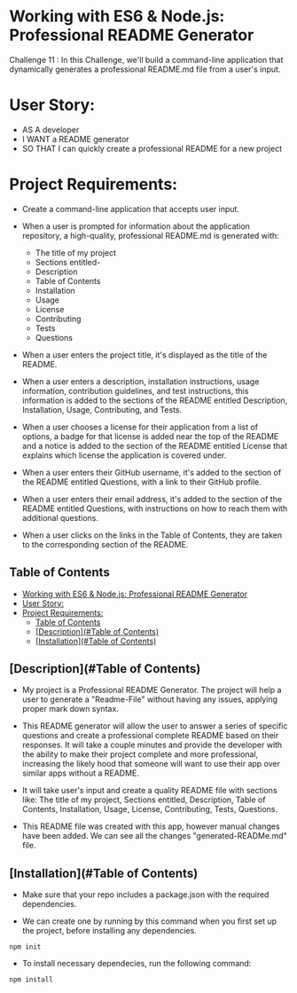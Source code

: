 # Working with ES6 & Node.js: Professional README Generator
Challenge 11 : In this Challenge, we'll build a command-line application that dynamically generates a professional README.md file from a user's input.

# User Story:
  * AS A developer
  * I WANT a README generator
  * SO THAT I can quickly create a professional README for a new project

# Project Requirements:
  * Create a command-line application that accepts user input.
  
  * When a user is prompted for information about the application repository, a high-quality, professional README.md is generated with:
    * The title of my project
    * Sections entitled-
    * Description
    * Table of Contents
    * Installation
    * Usage
    * License
    * Contributing
    * Tests
    * Questions
  
  * When a user enters the project title, it's displayed as the title of the README.
  
  * When a user enters a description, installation instructions, usage information, contribution guidelines, and test instructions, this information is added to the sections of the README entitled Description, Installation, Usage, Contributing, and Tests.
  
  * When a user chooses a license for their application from a list of options, a badge for that license is added near the top of the README and a notice is added to the section of the README entitled License that explains which license the application is covered under.
  
  * When a user enters their GitHub username, it's added to the section of the README entitled Questions, with a link to their GitHub profile.
  
  * When a user enters their email address, it's added to the section of the README entitled Questions, with instructions on how to reach them with additional questions.
  
  * When a user clicks on the links in the Table of Contents, they are taken to the corresponding section of the README.     

## Table of Contents

- [Working with ES6 \& Node.js: Professional README Generator](#working-with-es6--nodejs-professional-readme-generator)
- [User Story:](#user-story)
- [Project Requirements:](#project-requirements)
  - [Table of Contents](#table-of-contents)
  - [\[Description\](#Table of Contents)](#descriptiontable-of-contents)
  - [\[Installation\](#Table of Contents)](#installationtable-of-contents)
  
 ## [Description](#Table of Contents)
  * My project is a Professional README Generator. The project will help a user to generate a "Readme-File" without having any issues, applying proper mark down syntax.
  
  * This README generator will allow the user to answer a series of specific questions and create a professional complete README based on their responses. It will take a couple minutes and provide the developer with the ability to make their project complete and more professional, increasing the likely hood that someone will want to use their app over similar apps without a README.
  
  * It will take user's input and create a quality README file with sections like: The title of my project, Sections entitled, Description, Table of Contents, Installation, Usage, License, Contributing, Tests, Questions.
  
  * This README file was created with this app, however manual changes have been added. We can see all the changes "generated-READMe.md" file.

## [Installation](#Table of Contents)
  * Make sure that your repo includes a package.json with the required dependencies. 
  
  * We can create one by running by this command when you first set up the project, before installing any dependencies.
   ```
  npm init
  ```
  * To install necessary dependecies, run the following command:
  ```
  npm install
  ```


